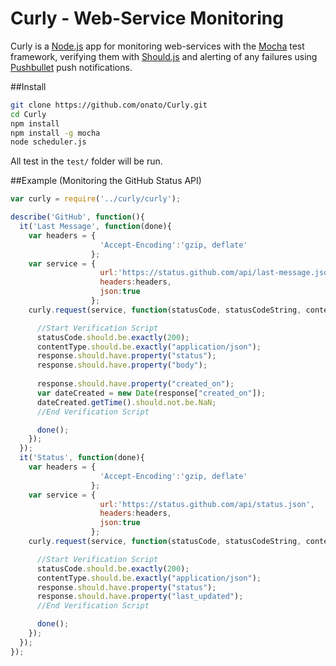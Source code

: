 Curly - Web-Service Monitoring
=====

Curly is a [Node.js](http://nodejs.org/) app for monitoring web-services with the [Mocha](http://mochajs.org/) test framework, verifying them with [Should.js](https://github.com/shouldjs/should.js) and alerting of any failures using [Pushbullet](https://www.pushbullet.com) push notifications.

##Install

```bash
git clone https://github.com/onato/Curly.git
cd Curly
npm install
npm install -g mocha
node scheduler.js
```

All test in the `test/` folder will be run.

##Example (Monitoring the GitHub Status API)

```javascript
var curly = require('../curly/curly');

describe('GitHub', function(){
  it('Last Message', function(done){
    var headers = {
                    'Accept-Encoding':'gzip, deflate'
                  };
    var service = {
                    url:'https://status.github.com/api/last-message.json',
                    headers:headers,
                    json:true
                  };
    curly.request(service, function(statusCode, statusCodeString, contentType, response, responseString, headers){

      //Start Verification Script
      statusCode.should.be.exactly(200);
      contentType.should.be.exactly("application/json");
      response.should.have.property("status");
      response.should.have.property("body");
      
      response.should.have.property("created_on");
      var dateCreated = new Date(response["created_on"]);
      dateCreated.getTime().should.not.be.NaN;
      //End Verification Script

      done();
    });
  });
  it('Status', function(done){
    var headers = {
                    'Accept-Encoding':'gzip, deflate'
                  };
    var service = {
                    url:'https://status.github.com/api/status.json',
                    headers:headers,
                    json:true
                  };
    curly.request(service, function(statusCode, statusCodeString, contentType, response, responseString, headers){

      //Start Verification Script
      statusCode.should.be.exactly(200);
      contentType.should.be.exactly("application/json");
      response.should.have.property("status");
      response.should.have.property("last_updated");
      //End Verification Script

      done();
    });
  });
});
```